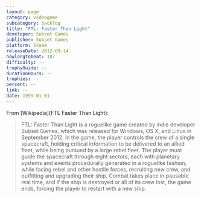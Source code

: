 ```yaml
---
layout: page
category: videogame
subcategory: backlog
title: "FTL: Faster Than Light"
developer: Subset Games
publisher: Subset Games
platform: Steam
releaseDate: 2012-09-14
howlongtobeat: 107
difficulty: --
trophyGuide: --
durationHours: --
trophies: --
percent: --
link: --
date: 1999-01-01
---
```


From [Wikipedia](FTL Faster Than Light):

> FTL: Faster Than Light is a roguelike game created by indie developer Subset Games, which was released for Windows, OS X, and Linux in September 2012. In the game, the player controls the crew of a single spacecraft, holding critical information to be delivered to an allied fleet, while being pursued by a large rebel fleet. The player must guide the spacecraft through eight sectors, each with planetary systems and events procedurally generated in a roguelike fashion, while facing rebel and other hostile forces, recruiting new crew, and outfitting and upgrading their ship. Combat takes place in pausable real time, and if the ship is destroyed or all of its crew lost, the game ends, forcing the player to restart with a new ship.
